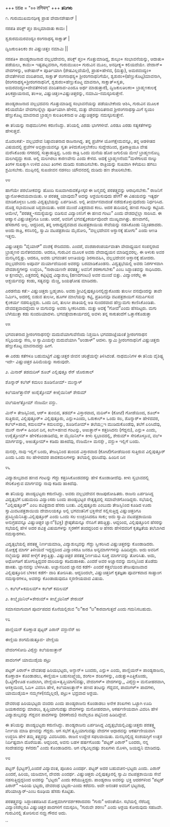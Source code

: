 +++
title = "०० तनियन्"
+++
**ತನಿಗಳು**

 

೧. ಗುರುಮುಖಮನಧೀಕ್ಯ ಪ್ರಾಹ ವೇದಾನಶೇಷಾನ್ |

ನರಪತಿ ಪರಿಕ್ಲ್ ಪ್ತಂ ಶುಲ್ಕಮಾದಾತು ಕಾಮಃ |

ಶ್ವಶುರಮಮರವಂದ್ಯಂ ರಂಗನಾಥಸ್ಯ ಸಾಕ್ಷಾತ್ |

ದ್ವಿಜಕುಲತಿಲಕಂ ಶಂ ವಿಷ್ಣುಚಿತ್ತಂ ನಮಾಮಿ ||

 

ನರಪತಿ= ಪಾಂಡ್ಯರಾಜನಾದ ವಲ್ಲಭದೇವನು, ಪರಿಕ್ಲ್ ಪ್ತಂ= ಗೊತ್ತುಮಾಡಿದ್ದ, ಶುಲ್ಕಂ= ಸಂಭಾವನೆಯನ್ನು, ಆದಾತು= ಪಡೆಯಲು, ಕಾಮಃ= ಇಷ್ಟಪಟ್ಟವನಾಗಿ, ಗುರುಮುಖಂ= ಗುರುವಿನ ಮೂಲ, ಅನಧೀಕ್ಯ= ಕಲಿಯದೆಯೇ. ವೇದಾನ್= ವೇದಗಳನ್ನು, ಅಶೇಷಾನ್= ಪೂರ್ತಿಯಾಗಿ \(ಶೇಷವಿಲ್ಲದೆಯೇ\), ಪ್ರಾಹ=ಹೇಳಿದ, \(ಮತ್ತು\), ಅಮರವಂದ್ಯಂ= ದೇವತೆಗಳಿಂದ ವಂದಿತನಾದ, ಸಾಕ್ಷಾತ್ ರಂಗನಾಥಸ್ಯ= ಶ್ರೀರಂಗನಾಥನಿಗೆಯೇ, ಶ್ವಶುರಂ=\(ಹೆಣ್ಣುಕೊಟ್ಟ\)ಮಾವನಾಗಿ, \(ರಂಗನಾಥಸ್ಯ=ಶ್ರೀರಂಗನಾಥನಿಗೆ, ಶ್ವಶುರಂ=ಹೆಣ್ಣುಕೊಟ್ತ ಮಾವನಾಗಿ, ಸಾಕ್ಷಾತ್=ಸ್ವತಃ, ಅಮರವಂದ್ಯಂ=ದೇವತೆಗಳಿಂದ ವಂದಿತನಾದ-ಎಂದೂ ಅರ್ಥ ಮಾಡುತ್ತಾರೆ\), ದ್ವಿಜಕುಲತಿಲಕಂ= ಬ್ರಾಹ್ಮಣಕುಲಕ್ಕೆ ತಿಲಕಪ್ರಾಯನಾದ, ತಂ=ಆ, ವಿಷ್ಣುಚಿತ್ತಂ=ವಿಷ್ಣುಚಿತ್ತರನ್ನು, ನಮಾಮಿ-ನಮಸ್ಕರಿಸುತ್ತೇನೆ.

ಪಾಂಡ್ಯರಾಜನಾದ ವಲ್ಲಭದವನು ಗೊತ್ತುಮಾಡಿದ್ದ ಸಂಭಾವನೆಯನ್ನು ಪಡೆಯಬೇಕೆಂದು ಆಶಿಸಿ, ಗುರುವಿನ ಮೂಲಕ ಕಲಿಯದೆಯೇ ವೇದಗಲನ್ನೆಲ್ಲಾ ಪೂರ್ತಿಯಾಗಿ ಹೇಳಿದ, ಮತ್ತು ದೇವವಂದಿತನಾದ ಶ್ರೀರಂಗನಾಥಸ್ವಾಮಿಗೆ ಸ್ವಯಂ ಹೆಣ್ಣುಕೊಟ್ಟ ಮಾವನಾದ ಬ್ರಾಹ್ಮಣ ಕುಲತಿಲಕನಾದ ಆ ವಿಷ್ಣುಚಿತ್ತರನ್ನು ನಮಸ್ಕರಿಸುತ್ತೇನೆ.

ಈ ತನಿಯನ್ನು ನಾಥಮುನಿಗಳು ಕರುಣಿಸಿದ್ದು. ತನಿಯಲ್ಲಿ ಎರಡು ಭಾಗಗಳೀವೆ. ಎರಡೂ ಎರಡು ಸತ್ಯಕತೆಗಳನ್ನು ಹೇಳುತ್ತವೆ.

ಮೊದಲಕತೆ:- ವಲ್ಲಭದೇವ ನಿಷ್ಠಾವಂತನಾದ ರಾಜನಾಗಿದ್ದ. ತನ್ನ ಪ್ರಜೆಗಳ ಯೋಗಕ್ಷೇಮವನ್ನೂ, ತನ್ನ ಆಡಳೀತದ ವಿಷಯದಲ್ಲಿ ಪ್ರಜೆಗಳ ಅಭಿಪ್ರಾಯವನ್ನೂ ಸ್ವತಃ ತಿಳಿದುಕೊಳ್ಳಬೇಕೆಂಬ ಸುದ್ದೇಶದಿಂದ, ಪ್ರತಿರಾತ್ರಿಯೂ ವೇಷ ಮರೆಸಿಕೊಂಡು ನಗರದಲ್ಲಿ ಸುತ್ತಾಡುತ್ತಿದ್ದ. ಒಂದು ರಾತ್ರಿ ಒಂದು ಮನೆಯ ಹೊರ ಜಗುಲಿಯ ಮೇಲೆ ಬ್ರಾಹ್ಮಣನೊಬ್ಬ ಮಲಗಿದ್ದದ್ದು ಕಂಡ. ಅಲ್ಲಿ ಮಲಗಿರಲು ಕಾರಣವೇನು ಎಂದು ಕೇಳಿದ. ಅದಕ್ಕೆ ಬ್ರಾಹ್ಮಣನೆಂದ:”ಮಳೆಗಾಲದ ನಾಲ್ಕು ತಿಂಗಳ ಸುಖಕ್ಕಾಗಿ ಉಳಿದ ಎಂಟು ತಿಂಗಳು ದುಡಿದು ಸಂಪಾದಿಸಬೇಕು. ರಾತ್ರಿಯನ್ನು ಸುಖವಾಗಿ ಕಳೆಯಲು ಹಗಲು ಶ್ರಮಿಸಬೇಕು. ಮುಪ್ಪಿನಲ್ಲಿ ಸುಖಜೀವನ ನಡಸಲು ಯೌವನದಲ್ಲಿ ದುಡಿದು ಹಣ ಶೇಖರಿಸಬೇಕು.

೪೪

ಹಾಗೆಯೇ ಪರಲೋಕವನ್ನು ಹೊಂದಿ ಸುಖವಾಗಿರುದಕ್ಕೋಸ್ಕರ ಈ ಜನ್ಮದಲ್ಲಿ ಪರತತ್ತ್ವವನ್ನು ಆರಾಧಿಸಬೇಕು.” ರಾಜನಿಗೆ ಜ್ಞಾನೋಈದಯವಾಯಿತು. ಆ ಪರತತ್ತ್ವ ಯಾವುದು? ಅದನ್ನು ಆಶ್ರಯಿಸುವುದು ಹೇಗೆ? ಈ ವಿಷಯವನ್ನು ಇತ್ಯರ್ಥ ಮಾಡಿಕೊಳ್ಳಲು ಒಂದು ವಿದ್ವತ್ಸಭೆಯನ್ನು ಏರ್ಪಡಿಸಿದ. ಅಲ್ಲಿ ತೀರ್ಮಾನವಾದಂತೆ ನಡೆದುಕೊಳ್ಳುವುದೆಂದು ನಿರ್ಧರಿಸಿದ. ದೊಡ್ಡ ಸಭಾಮಂಟಪ ಸಿದ್ಧವಾಯಿತು. ಅದರ ಮುಂದೆ ಎತ್ತರವಾದ ಕಂಬ. ಅದರ ತುದಿಯಲ್ಲಿ ಹಣದ ಗಂಟನ್ನು ಕಟ್ಟಿಸಿದ. ಆಮೇಲೆ, “ಪರತತ್ತ್ವ-ಸಮಸ್ಯೆಯನ್ನು ಬಿಡಿಸುವ ವಿದ್ವಾಂಸನಿಗೆ ಈ ಹಣದ ಗಂಟು” ಎಂದು ದೇಶದಲ್ಲೆಲ್ಲಾ ಸಾರಿಸಿದ. ಈ ಆಹ್ವಾನ ವಿಷ್ಣುಚಿತ್ತರಿಗೂ ಬಂತು. ಆದರೆ, ಅವರಿಗೆ ಭಗವತ್ಕೈಂಕರ್ಯವೊಂದೇ ಮುಖ್ಯವಾಗಿತ್ತು. ಹಣವಾಗಲಿ, ಹೆಸರಾಗಲಿ ಅಲ್ಲ. ಆದ್ದರಿಂದ, ತನ್ನ ಆರಾಧ್ಯದೈವವಾದ ವಟಪತ್ರಶಾಯಿಯ ಸೇವೆಯನ್ನು ನಡಸಿಕೊಂಡು ನಿಶ್ಚಿಂತರಾದರು. ಅಂದು ರಾತ್ರಿ, ಕನಸಿನಲ್ಲಿ, ಸ್ವಾಮಿ ವಟಪತ್ರಶಾಯಿ ಮೈದೋರಿ, “ವಲ್ಲಭದೇವನ ಆಸ್ಥಾನಕ್ಕೆ ಹೋಗು” ಎಂದು ಆಣತಿ ಇತ್ತನು.

ವಿಷ್ಣುಚಿತ್ತರು “ವೈಯಾರ್” ವಂಶಕ್ಕೆ ಸೇರಿದವರು. ಎಂದರೆ, ವಂಶಪಾರಂಪರ್ಯವಾತಗಿ ವೇದಾಧ್ಯಯನ ಸಂಪನ್ನರಾದ ಬ್ರಾಹ್ಮಣರ ಮನೆತನದವರು. ಆದರೂ, ಗುರುವಿನ ಮೂಲಕ ಅವರು ವೇದಾಧ್ಯಯನ ಮಾಡಿದ್ದವರಲ್ಲ. ಈ ಅಳುಕು ಅವರ ಮನಸ್ಸಿನಲ್ಲಿತ್ತು. ಆದರೂ, ಅವರು ಭಗವಂತನ ಆಣತಿಯನ್ನು ಶಿರಸಾವಹಿಸಿ, ವಲ್ಲಭದೇವನ ಆಸ್ಥಾನಕ್ಕೆ ಹೋದರು. ವಲ್ಲಭದೇವನು ಅಪೂರ್ವ ಮರ್ಯಾದೆಯಿಂದ ಅವರನ್ನು ಬರಮಾಡಿಕೊಂಡನು. ವಿದ್ವತ್ಸಭೆಯಲ್ಲಿ ಅವರು ನಿರರ್ಗಳವಾಗಿ ವೇದಶಾಸ್ತ್ರಗಳನ್ನು ಉದ್ಧರಿಸಿ, “ನಾರಾಯಣನೇ ಪರತತ್ತ್ವ; ಅವನಿಗೆ ಶರಣಾಗಬೇಕು” ಎಂಬ ಸಿದ್ಧಾಂತವನ್ನು ಸಾಧಿಸಿದರು. ಆ ಕ್ಷಣದಲ್ಲೇ, ಎತ್ತರದಲ್ಲಿ ಕಟ್ಟಿಟ್ಟಿದ್ದ ವಿದ್ಯಾಶುಲ್ಕ \(ಹಣದಗಂಟು\) ಅವರ ಮುಂದೆ ಬಿತ್ತು. ವಿದ್ವಾಂಸರೆಲ್ಲ ಈ ಆಶ್ಚರ್ಯವನ್ನು ಕಂಡು, ಸತ್ಯವನ್ನು ಮೆಚ್ಚಿ, ಜಯಘೋಷ ಮಾಡಿದರು.

ಎರಡನೆಯ ಕತೆ:- ವಿಷ್ಣುಚಿತ್ತರು ಬ್ರಹ್ಮಚಾರಿ. ಅವರು ಶ್ರೀವಿಲ್ಲಿಪುತ್ತೂರಿನಲ್ಲಿದ್ದುಕೊಂಡು ತುಲಸೀ ವನವೊಂದನ್ನು ತಾವೇ ನಿರ್ಮಿಸಿ, ಅದರಲ್ಲಿ ಬಿಡುವ ತುಲಸೀ, ಹೂಗಳ ಮಾಲೆಯನ್ನು ಕಟ್ಟಿ, ಪ್ರತಿದಿನವೂ ವಟಪತ್ರಶಾಯಿಗೆ ಸಮರ್ಪಿಸುವ ಕೈಂಕರ್ಯ ನಡಸುತ್ತಿದ್ದರು. ಒಂದು ದಿನ, ತುಲಸೀ ಪಾತಿಯಲ್ಲಿ ಅತಿ ಸುಂದರವಾದ ಹೆಣ್ಣುಮಗು ಕಾಣಿಸಿಕೊಂಡಿತು. ದೇವದತ್ತವಾದದ್ದೆಂದು ಆ ಮಗುವನ್ನು ಅವರು ಸ್ವೀಕರಿಸಿದರು. ಮತ್ತು ಅದಕ್ಕೆ “ಗೋದೆ”ಎಂದು ಹೆಸರಿಟ್ಟರು. ಮಗು ಬೆಳೆಯುತ್ತಾ ಕಡು ಸುಂದರಿಯಾದಳು. ಭಗವತ್ಸೇವಾಕಾರ್ಯದಲ್ಲಿ ಅವಳು ತನ್ನ ಸಾಕುತಂದೆಗೆ ಒತ್ತಾಸೆಕೊಡುತ್ತಾ

೪೫

ಭಗವಂತನಾದ ಶ್ರೀರಂಗನಾಥನನ್ನೇ ಮದುವೆಯಾಗುವೆನೆಂದು ನಿಶ್ಚಯಿಸಿ ಭಗವದಾಜ್ಞೆಯಂತೆ ಶ್ರೀರಂಗನಾಥನ ಸನ್ನಿಧಿಯನ್ನು ಸೇರಿ, ಆ ಸ್ವಾಮಿಯನ್ನೇ ಮದುವೆಯಾಗಿ “ಆಂಡಾಳ್” ಆದಳು. ಸ್ವಾಮಿ ಶ್ರೀರಂಗನಾಥನಿಗೆ ವಿಷ್ಣುಚಿತ್ತರು ಹೆಣ್ಣುಕೊಟ್ಟ ಮಾವನಾದದ್ದು ಹೀಗೆ.

ಈ ಎರಡು ಕತೆಗಳೂ ಬಹುಮಟ್ಟಿಗೆ ವಿಷ್ಣುಚಿತ್ತರ ಜೀವನ ಚರಿತ್ರೆಯನ್ನೇ ತಿಳಿಸಿದಂತೆ. ನಾಥಮುನಿಗಳ ಈ ತನಿಯ ವೈಶಿಷ್ಟ್ಯ ಇದೇ- ವಿಷ್ಣುಚಿತ್ತರ ಹಿರಿಮೆಯನ್ನು ಸಾರುವುದೇ.

೨. ಮಿನಾರ್ ತಡಮದಿಳ್ ಶೂೞ್ ಎಲ್ಲಿಪುತ್ತೂ ರೆನ್ ಱೊರುಕಾಲ್

ಶೊನ್ನಾರ್ ಕೞಿಱ್ ಕಮಲಂ ಶೂಡಿನೋಮ್- ಮುನ್ನಾಳ್

ಕಿೞಿಯಱಿತ್ತಾನೆನ್ ಱುರೈತ್ತೋಮ್ ಕೀಱೈಯಿನಿಱ್ ಶೇರುಮ್

ವೞಿಯಱಿತ್ತೋಮ್ ನೆಂಜಮೇ ವನ್ದು.

ಮಿನ್= ತೇಜಸ್ಸಿನಿಂದ, ಆರ್= ತುಂಬಿದ, ತಡಮ್= ವಿಸ್ತಾರವಾದ, ಮದಿಳ್= \(ಕೋಟೆ\) ಗೋಡೆಯಿಂದ, ಶೂೞ್= ಸುತ್ತಿರುವ, ವಿಲ್ಲಿಪುತ್ತೂರ್= ವಿಲ್ಲಿಪುತ್ತೂರು, ಎನ್ಱು=ಎಂದು, ಒರುಕಾಲ್= ಒಂದು ಸಲ, ಶೊನ್ನಾರ್= ಹೇಳಿದವರ, ಕೞಿಲ್=ಪಾದ, ಕಮಲಮ್= ಕಮಲವನ್ನು, ಶೂಡಿನೋಮ್= ತಲೆಯ;;ಇ ಮುಡಿದುಕೊಂಡೆವು, ತಲೆಗೆ ಏರಿಸಿದೆವು, ಮುನ್ ನಾಳ್= ಹಿಂದಿನ ದಿನ, ಕಿೞೀ=ಹಣದ ಗಂಟನ್ನು, ಅಱುತ್ತಾನ್= ಕತ್ತರಿಸಿದನು \(ಗೆದ್ದನು\), ಎನ್ಱು= ಎಂದು, ಉರೈತ್ತೋಮ್= ಹೇಳಿಕೊಂಡಾಡಿದೆವು, ಕೀ ಮೈಯಿನಿಲ್= ಕೀಳು ಸ್ವಭಾವದಲ್ಲಿ, ಶೇರುಮ್= ಸೇರಿಕೊಳ್ಳೂವ, ವೞಿ= ಮಾರ್ಗವನ್ನು, ಅಱುತ್ತೋಮ್= ಕಡಿದು ಹಾಕಿದೆವು, ನೆಂಜಮೇ= ಮನಸ್ಸೇ , ವನ್ದು= ಇಲ್ಲಿಗೆ ಬಂದು.

ಮನಸ್ಸೇ, ನಾವು ಇಲ್ಲಿಗೆ ಬಂದು, ತೇಜಸ್ಸಿನಿಂದ ತುಂಬಿದ ವಿಸ್ತಾರವಾದ \(ಕೋಟೆ\)ಗೋಡೆಯಿಂದ ಸುತ್ತಿರುವ ವಿಲ್ಲಿಪುತ್ತೂರ್ ಎಂದು ಒಂದು ಸಲ ಹೇಳೀದವರ ಪಾದಕಮಲಗಳನ್ನು ತಲೆಯಲ್ಲಿ ಧರಿಸಿದೆವು. ಹಿಂದಿನ ದಿನ

೪೬

ವಿದ್ಯಾಶುಲ್ಕವಾದ ಹಣದ ಗಂಟನ್ನು ಗೆದ್ದು ಕತ್ತರಿಸಿಕೊಂಡವರನ್ನು ಹೇಳಿ ಕೊಂಡಾಡೀದೆವು. ಕೀಳು ಸ್ವಭಾವದಲ್ಲಿ ಸೇರಿಕೊಳ್ಳುವ ಮಾರ್ಗವನ್ನು ನಾವು ಕಡಿದು ಹಾಕಿದೆವು.

ಈ ತನಿಯನ್ನು ಪಾಂಡ್ಯಭಟ್ಟರು ಕರುಣಿಸಿದ್ದು. ಅವರು ವಲ್ಲಭದೇವನ ರಾಜಪುರೋಹಿತರು. ರಾಜನು ಏರ್ಪಡಿಸಿದ್ದ ವಿದ್ವತ್ಸಭೆಗೆ ಬಹುಮಂದಿ ವಿದ್ವಾಂಸರು ಬಂದು ಪಾಂಡ್ಯಭಟ್ಟರ ನೇತೃತ್ವದಲ್ಲಿ ಸಮಾವೇಶಗೊಂಡಿದ್ದರು. ಸಭೆಯಲ್ಲಿ “ವಿಲ್ಲಿಪುತ್ತೂರ್” ಎಂಬ ಪವಿತ್ರವಾದ ಹೆಸರು ಬಂತು. ವಿಲ್ಲಿಪುತ್ತೂರು ಎಂಬುದು ತೇಜಸ್ಸಿನಿಂದ ಕೂಡಿದ ಊರು ಸ್ವಾಮಿವಟಪತ್ರಶಾಯಿಯ ದೇವಾಲಯಕ್ಕೂ ಅಲ್ಲಿ ಭಗವಂತನಿಗೆ ಭಕ್ತಿಸೇವೆ ಸಲ್ಲಿಸುತ್ತಿದ್ದ ವಿಷ್ಣುಚಿತ್ತರಿಗೂ ಪ್ರಸಿದ್ಧಿಯೆನಿಸಿತ್ತು.ವಿಲ್ಲಿಪುತ್ತೂರ್ ಎಂದು ಒಂದು ಸಲ ಉಚ್ಚರಿಸಿದರೂ ಸಾಕು; ಅದು ಸ್ವಾಮಿ ವಟಪತ್ರಶಾಯಿಯ ಅನುಗ್ರಹವನ್ನೂ ವಿಷ್ಣುಚಿತ್ತರ ಜ್ಞಾನ”\(ಭಕ್ತಿ\) ಶ್ರೇಷ್ಠತೆಯನ್ನೂ ನೆನಪಿಗೆ ತರುತ್ತಿತ್ತು. ಆದ್ದರಿಂದ, ವಿಲ್ಲಿಪುತ್ತೂರಿನ ಹೆಸರನ್ನು ಸಭೆಯಲ್ಲಿ ಹೇಳಿ ಅದರ ಪವಿತ್ರ ವಿಷಯಗಳನ್ನು ಸ್ಮರಣೆಗೆ ತಂದದ್ದರಿಂದ ಆ ಹೆಸರು ಹೇಳಿದವರಿಗೆ ಕೃತಜ್ಞತೆಯ ತಲೆಬಾಗಿದ ನಮಸ್ಕಾರಗಳು.

ವಿದ್ವತ್ಸಭೆಯಲ್ಲಿ ಪರತತ್ತ್ವ ನಿರ್ಣಯಮಾಡಿ, ವಿದ್ಯಾಶುಲ್ಕವನ್ನು ಗೆದ್ದು ಸ್ವೀಕರಿಸಿದ ವಿಷ್ಣುಚಿತ್ತರನ್ನು ಕೊಂಡಾಡಿದರು. ಮೋಕ್ಷಕ್ಕೆ ಮಾರ್ಗ ತಿಳೀಯದೆ ಇದ್ದದ್ದರಿಂದ ವಿದ್ವಾಂಸರೂ ಜನರೂ ಅನ್ಯಮಾರ್ಗಗಳನ್ನು ಹಿಡಿದಿದ್ದರು. ಅದು ಅವರಿಗೆ ನಲ್ಮೆಯನ್ನು ತರದೆ ಕೀಳ್ಮೆಗೆ ತಳ್ಳುತ್ತಿತ್ತು. ವಿಷ್ಣುಚಿತ್ತರ ಪರತತ್ತ್ವನಿರ್ಣಯವಿ ಸೂಕ್ತ ಮಾರ್ಗವನ್ನು ತೋರಿಸಿತು. ಅದು, ಅಧೋಗತಿಗೆ ಹೋಗುತ್ತಿದ್ದವರ ದಾರಿಯನ್ನು ಕಡಿದುಹಾಕಿತು. ಎಂದರೆ ಅವರ ಅಜ್ಞಾನವನ್ನು ಮನಸ್ಸಿನಿಂದ ತೊಡೆದು ಹಾಕಿತು. ಜ್ಞಾನವನ್ನು ಬೆಳಗಿಸಿತು. ಅಜ್ಞಾನದಿಂದ ಜ್ಞಾನದ ಕಡೆಗೆ- ಎಂದರೆ ಕತ್ತಲೆಯಿಂದ ತೇಜಃಪುಂಜವಾದ ವಿಲ್ಲಿಪುತ್ತೂರಿನ ಬೆಳಕಿನ ಕಡೆಗೆ- ದಾರಿ ತೋರಿಸಿತು. ಆದ್ದರಿಂದಲೇ, ವಿಷ್ಣುಚಿತ್ತರಿಗೆ ಕೃತಜ್ಞತಾ ಪೂರ್ವಕವಾದ ಸಾಷ್ಟಾಂಗ ನಮಸ್ಕಾರಗಳೂ, ಅವರನ್ನು ಕೊಂಡಾಡುವುದೂ ಸ್ಮರಣೀಯವಾದ ವಿಷಯ.

೧. ಕೞಿಲ್\+ಕಮಲಮ್= ಕೞಿಱ್ ಕಮಲಮ್

೨. ಕೀೞ್ಮೈಯಿನಿಲ್\+ಶೇರುಮ್= ಕೀೞ್ಮೈಯಿನಿಱ್ ಶೇರುಮ್

ಸಮಾಸವಾಗುವಾಗ ಪೂರ್ವಪದದ ಕೊನೆಯಲ್ಲಿರುವ “ಲ”ಕಾರ “ೞ”ಕಾರವಾಗುತ್ತದೆ ಎಂದು ಗಮನಿಸಬಹುದು.

೪೭

ಪಾಣ್ಡಿಯನ್ ಕೊಣ್ಡಾಡ ಪ್ಪಟ್ಟರ್ ಪಿರಾನ್ ವನ್ದಾನೆನ್ ಱು

ಈಣ್ಡಿಯ ಶಂಗಮೆಡುತ್ತೂದ- ವೇಣ್ಡಿಯ

ವೇದಂಗಳೋದಿ ವಿರೈನ್ದು ಕಿೞಿಯಱುತ್ತಾನ್

ಪಾದಂಗಳ್ ಯಾಮುಡೈಯ ಪಟ್ರು

ಪಟ್ಟರ್ ಪಿರಾನ್= ದೇವತಂಥ ಹಿರಿಯಭಟ್ಟರು, ಅನ್ದಾನ್= ಬಂದರು, ಎನ್ಱು= ಎಂದು, ಪಾಣ್ಡಿಯನ್= ಪಾಂಡ್ಯರಾಜನು, ಕೊಣ್ಡಾಡ= ಕೊಂಡಾಡಲು, ಈಣ್ಡಿಯ= ಬಹುಸಂಖ್ಹ್ಯೆಯ, ಶಂಗಂ= ಶಂಖಗಳನ್ನು, ಎಡುತ್ತು=ಎತ್ತಿಕೊಂಡು, \(ಒಟ್ಟಿಗೆ\)ಊಡ ಊದಲಾಗಿ, ವೇಣ್ಡಿಯ=ತೃಪ್ತಿಯಾಗುವಷ್ಟು, ವೇದಂಗಳ್= ವೇದಗಳನ್ನು,, ವಿರೈನ್ದು= ಮನೋಹರವಾಗಿ, ಆಸಕ್ತಿಯಿಂದ, ಓದಿ= ವಿವರಿಸಿ ಹೇಳಿ, ಕಿೞಿಯಱುತ್ತಾನ್= ಹಣದ ತಂಟನ್ನು ಗೆದ್ದವನ, ಪಾದಂಗಳ್= ಪಾದಗಳು, ಯಾಮುಡೈಯ= ನಮ್ಮಗಳ\(ನಮ್ಮೆಲ್ಲರ\), ಪಟ್ರು= ಭದ್ರವಾದ ಆಶ್ರಯ.

ದೇವರಂಥ ಹಿರಿಯಭಟ್ಟರು ವಂದರು ಎಂದು ಪಾಂಡ್ಯರಾಜನು ಕೊಂಡಾಡಲು ಅನೇಕ ಶಂಖಗಳು ಒಟ್ಟಾಗಿ ಊದಿ ಜಯಕಾರವನ್ನು ಮಾಡಲು, ತೃಪ್ತಿಯಾಗುವಷ್ಟು ವೇದಗಳನ್ನು ಮನೋಹರವಾಗಿ, ಆಕರ್ಷಣೀಯವಾಗಿ ವಿವರಿಸಿ ಹೇಳಿ ವಿದ್ಯಾಶುಲ್ಕವನ್ನು ಗೆದ್ದವನ ಪಾದಗಳನ್ನು \(ಶರಣೆಂದು\) ನಾವೆಲ್ಲರೂ ಪಟ್ಟಿನಿಂದ ಹಿಡಿದಿದ್ದೇವೆ.

ಈ ತನಿಯನ್ನು ಪಾಂಡ್ಯಭಟ್ಟರು ಕರುಣಿಸಿದ್ದು. ಪಾಂಡ್ಯರಾಜನು ಏರ್ಪಡಿಸಿದ್ದ ವಿದ್ವತ್ಸಭೆಯಲ್ಲಿವಿಷ್ಣುಚಿತ್ತರು ಪರತತ್ತ್ವ ನಿರ್ಣಯ ಮಾಡಿ ಫಣವನ್ನು ಗೆದ್ದರು. ಆಗ ಸಭೆಗೆ ತೃಪ್ತಿಯಾಗುವಷ್ಟು ವೇದಗಳ ಆಧಾರವನ್ನು ಆಕರ್ಷಣೀಯವಾಗಿ ಉದ್ಧರಿಸಿ ಹೇಳಿ ತಮ್ಮ ತತ್ತ್ವವನ್ನು ವಿವರಿಸಿದರು. ರಾಜನ ಉದ್ದೇಶ ಸಫಲವಾಯಿತು. ಮನಸ್ಸಿನಲ್ಲಿದ್ದ ಸಂಶಯಗ್ಳಿಗೆ ಉತ್ತರ ನಿರ್ದಿಷ್ಟವಾಗಿ ದೊರೆಯಿತು. ಆದ್ದರಿಂದ, ಅವನು ಬಹಳ ಹರ್ಷಗೊಂಡು “ಪಟ್ಟರ್ ಪಿರಾನ್” ಬಂದರು, ನನ್ನ ಸಂದೇಹವನ್ನು ಕಳೆದರು” ಎಂದು ಕೊಂಡಾಡಿದನು. ಆಗ ಲೆಕ್ಕವಿಲ್ಲದಷ್ಟು ಶಂಖಗಳು ಮೊಳಗಿ, ಜಯಧ್ವನಿ ಮಾಡಿದವು.

೪೮

ಪಟ್ಟನ್ \(ಭಟ್ಟನ್\),ಎಂದರೆ ವಿದ್ಯಾವಂತ, ಪೂಜಾರಿ ಎಂದರ್ಥ. ಪಟ್ಟರ್ ಅದರ ಬಹುವಚನ-ಭಟ್ಟರು ಎಂದು. ಪಿರಾನ್ ಎಂದರೆ, ಹಿರಿಯ, ಯಜಮಾನ, ದೇವರು ಎಂದರ್ಥ. ವಿಷ್ಣುಚಿತ್ತರು ವಿಲ್ಲಿಪುತ್ತೂರಲ್ಲಿ ಸ್ವಾಮಿ ವಟಪತ್ರಶಾಯಿಯ ಸೇವೆ ನಡಸುತ್ತಿದ್ದದ್ದರಿಂದ ಅವರನ್ನು “ಭಟ್ಟರು” ಎಂದು ಕರೆಯುತ್ತಿದ್ದರು. ಪಾಂಡ್ಯರಾಜ ಅವರನ್ನು ಭಕ್ತಿ ಆದರಗಳಿಂದ “ಪಟ್ಟರ್ ಪಿರಾನ್” –ಹಿರಿಯ ಭಟ್ಟರು, ದೇವರಂಥ ಭಟ್ಟರು-ಎಂದು ಕರೆದನು. ಅದೇ ಅನಂತರ ಅವರಿಗೆ ಭಟ್ಟನಾಥ, ಪೆರಿಯಾೞ್ವಾರ್-ಎಂಬ ರೂಢಿಯ ಹೆಸರು ಕೊಟ್ಟಿತು.

ಪರತತ್ತ್ವವನ್ನು ಸಿದ್ಧಾಂತಪಡಿಸಿದ ಮೋಕ್ಷಮಾರ್ಗದರ್ಶಕರಾದವರು “ಗುರು” ಆದಂತೆಯೇ. ಸಭೆಯಲ್ಲಿ ನೆರೆದಿದ್ದ ವಿದ್ವಾಂಸರೆಲ್ಲರೂ ವಿಷ್ಣುಚಿತ್ತರ ಪಾದಗಳಿಗೆ ನಮಸ್ಕರಿಸಿ, “ಗುರುವೇ ಶರಣು” ಎಂದು ಆಶ್ರಯ ಕೋರುವುದು ಸಹಜವೇ. ಗುರುವಿನಲ್ಲಿ ತೋರಿಸುವ ನಮ್ರ ಗೌರವ ಅದು.

``